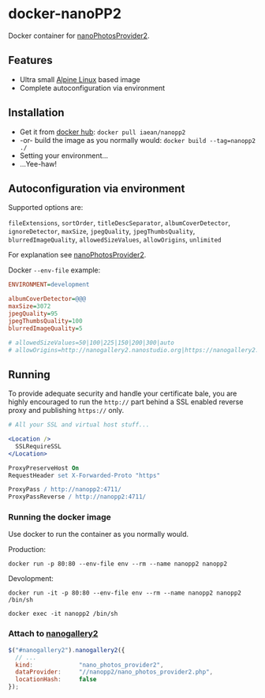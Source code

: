 # docker-nanoPP2
Docker container for [nanoPhotosProvider2][2].

[1]: https://nanophotosprovider2.nanostudio.org/
[2]: https://github.com/nanostudio-org/nano_photos_provider2/

## Features
* Ultra small [Alpine Linux][3] based image
* Complete autoconfiguration via environment

[3]: https://alpinelinux.org/

## Installation
* Get it from [docker hub][4]: `docker pull iaean/nanopp2`
* -or- build the image as you normally would: `docker build --tag=nanopp2 ./`
* Setting your environment...
* ...Yee-haw!

[4]: https://hub.docker.com/r/iaean/nanopp2/

## Autoconfiguration via environment

Supported options are:

`fileExtensions`, `sortOrder`, 
`titleDescSeparator`, `albumCoverDetector`, `ignoreDetector`, 
`maxSize`, `jpegQuality`, `jpegThumbsQuality`, `blurredImageQuality`,
`allowedSizeValues`, `allowOrigins`, `unlimited`

For explanation see [nanoPhotosProvider2][1].

Docker `--env-file` example:

```ini
ENVIRONMENT=development

albumCoverDetector=@@@
maxSize=3072
jpegQuality=95
jpegThumbsQuality=100
blurredImageQuality=5

# allowedSizeValues=50|100|225|150|200|300|auto
# allowOrigins=http://nanogallery2.nanostudio.org|https://nanogallery2.nanostudio.org
```

## Running
To provide adequate security and handle your certificate bale, you are highly encouraged to run the `http://` part behind a SSL enabled reverse proxy and publishing `https://` only.

```apache
# All your SSL and virtual host stuff...

<Location />
  SSLRequireSSL
</Location>

ProxyPreserveHost On
RequestHeader set X-Forwarded-Proto "https"

ProxyPass / http://nanopp2:4711/
ProxyPassReverse / http://nanopp2:4711/
```

### Running the docker image
Use docker to run the container as you normally would.

Production:

`docker run -p 80:80 --env-file env --rm --name nanopp2 nanopp2`

Devolopment:

`docker run -it -p 80:80 --env-file env --rm --name nanopp2 nanopp2 /bin/sh`

`docker exec -it nanopp2 /bin/sh`

### Attach to [nanogallery2][5]

```javascript
$("#nanogallery2").nanogallery2({
  // ...
  kind:             "nano_photos_provider2",
  dataProvider:     "//nanopp2/nano_photos_provider2.php",
  locationHash:     false
});
```

[5]: https://nanogallery2.nanostudio.org/
